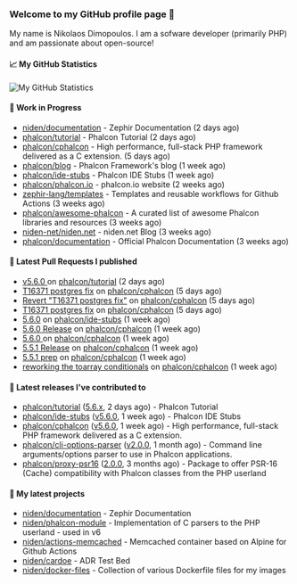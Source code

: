 ### Welcome to my GitHub profile page 👋

My name is Nikolaos Dimopoulos. I am a sofware developer (primarily PHP) and am passionate about open-source!

#### 📈 My GitHub Statistics

![My GitHub Statistics](https://github-readme-stats.vercel.app/api?username=niden&show_icons=true&count_private=true&hide_title=true&theme=transparent)

#### 👷 Work in Progress

- [niden/documentation](https://github.com/niden/documentation) - Zephir Documentation (2 days ago)
- [phalcon/tutorial](https://github.com/phalcon/tutorial) - Phalcon Tutorial (2 days ago)
- [phalcon/cphalcon](https://github.com/phalcon/cphalcon) - High performance, full-stack PHP framework delivered as a C extension. (5 days ago)
- [phalcon/blog](https://github.com/phalcon/blog) - Phalcon Framework&#39;s blog (1 week ago)
- [phalcon/ide-stubs](https://github.com/phalcon/ide-stubs) - Phalcon IDE Stubs (1 week ago)
- [phalcon/phalcon.io](https://github.com/phalcon/phalcon.io) - phalcon.io website (2 weeks ago)
- [zephir-lang/templates](https://github.com/zephir-lang/templates) - Templates and reusable workflows for Github Actions (3 weeks ago)
- [phalcon/awesome-phalcon](https://github.com/phalcon/awesome-phalcon) - A curated list of awesome Phalcon libraries and resources (3 weeks ago)
- [niden-net/niden.net](https://github.com/niden-net/niden.net) - niden.net Blog (3 weeks ago)
- [phalcon/documentation](https://github.com/phalcon/documentation) - Official Phalcon Documentation (3 weeks ago)

#### 🔨 Latest Pull Requests I published

- [v5.6.0 ](https://github.com/phalcon/tutorial/pull/15) on [phalcon/tutorial](https://github.com/phalcon/tutorial) (2 days ago)
- [T16371 postgres fix](https://github.com/phalcon/cphalcon/pull/16509) on [phalcon/cphalcon](https://github.com/phalcon/cphalcon) (5 days ago)
- [Revert &#34;T16371 postgres fix&#34;](https://github.com/phalcon/cphalcon/pull/16508) on [phalcon/cphalcon](https://github.com/phalcon/cphalcon) (5 days ago)
- [T16371 postgres fix](https://github.com/phalcon/cphalcon/pull/16507) on [phalcon/cphalcon](https://github.com/phalcon/cphalcon) (5 days ago)
- [5.6.0](https://github.com/phalcon/ide-stubs/pull/96) on [phalcon/ide-stubs](https://github.com/phalcon/ide-stubs) (1 week ago)
- [5.6.0 Release](https://github.com/phalcon/cphalcon/pull/16504) on [phalcon/cphalcon](https://github.com/phalcon/cphalcon) (1 week ago)
- [5.6.0 ](https://github.com/phalcon/cphalcon/pull/16503) on [phalcon/cphalcon](https://github.com/phalcon/cphalcon) (1 week ago)
- [5.5.1 Release](https://github.com/phalcon/cphalcon/pull/16501) on [phalcon/cphalcon](https://github.com/phalcon/cphalcon) (1 week ago)
- [5.5.1 prep](https://github.com/phalcon/cphalcon/pull/16500) on [phalcon/cphalcon](https://github.com/phalcon/cphalcon) (1 week ago)
- [reworking the toarray conditionals](https://github.com/phalcon/cphalcon/pull/16499) on [phalcon/cphalcon](https://github.com/phalcon/cphalcon) (1 week ago)

#### 🔭 Latest releases I've contributed to

- [phalcon/tutorial](https://github.com/phalcon/tutorial) ([5.6.x](https://github.com/phalcon/tutorial/releases/tag/5.6.x), 2 days ago) - Phalcon Tutorial
- [phalcon/ide-stubs](https://github.com/phalcon/ide-stubs) ([v5.6.0](https://github.com/phalcon/ide-stubs/releases/tag/v5.6.0), 1 week ago) - Phalcon IDE Stubs
- [phalcon/cphalcon](https://github.com/phalcon/cphalcon) ([v5.6.0](https://github.com/phalcon/cphalcon/releases/tag/v5.6.0), 1 week ago) - High performance, full-stack PHP framework delivered as a C extension.
- [phalcon/cli-options-parser](https://github.com/phalcon/cli-options-parser) ([v2.0.0](https://github.com/phalcon/cli-options-parser/releases/tag/v2.0.0), 1 month ago) - Command line arguments/options parser to use in Phalcon applications.
- [phalcon/proxy-psr16](https://github.com/phalcon/proxy-psr16) ([2.0.0](https://github.com/phalcon/proxy-psr16/releases/tag/2.0.0), 3 months ago) - Package to offer PSR-16 (Cache) compatibility with Phalcon classes from the PHP userland

#### 🌱 My latest projects

- [niden/documentation](https://github.com/niden/documentation) - Zephir Documentation
- [niden/phalcon-module](https://github.com/niden/phalcon-module) - Implementation of C parsers to the PHP userland - used in v6
- [niden/actions-memcached](https://github.com/niden/actions-memcached) - Memcached container based on Alpine for Github Actions
- [niden/cardoe](https://github.com/niden/cardoe) - ADR Test Bed
- [niden/docker-files](https://github.com/niden/docker-files) - Collection of various Dockerfile files for my images


